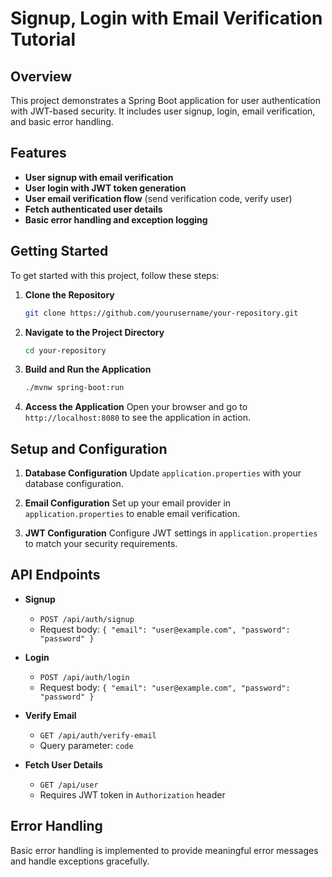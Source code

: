 # Signup, Login with Email Verification Tutorial

## Overview

This project demonstrates a Spring Boot application for user authentication with JWT-based security. It includes user signup, login, email verification, and basic error handling.

## Features

- **User signup with email verification**
- **User login with JWT token generation**
- **User email verification flow** (send verification code, verify user)
- **Fetch authenticated user details**
- **Basic error handling and exception logging**

## Getting Started

To get started with this project, follow these steps:

1. **Clone the Repository**
    ```bash
    git clone https://github.com/yourusername/your-repository.git
    ```

2. **Navigate to the Project Directory**
    ```bash
    cd your-repository
    ```

3. **Build and Run the Application**
    ```bash
    ./mvnw spring-boot:run
    ```

4. **Access the Application**
    Open your browser and go to `http://localhost:8080` to see the application in action.

## Setup and Configuration

1. **Database Configuration**
    Update `application.properties` with your database configuration.

2. **Email Configuration**
    Set up your email provider in `application.properties` to enable email verification.

3. **JWT Configuration**
    Configure JWT settings in `application.properties` to match your security requirements.

## API Endpoints

- **Signup**
    - `POST /api/auth/signup`
    - Request body: `{ "email": "user@example.com", "password": "password" }`

- **Login**
    - `POST /api/auth/login`
    - Request body: `{ "email": "user@example.com", "password": "password" }`

- **Verify Email**
    - `GET /api/auth/verify-email`
    - Query parameter: `code`

- **Fetch User Details**
    - `GET /api/user`
    - Requires JWT token in `Authorization` header

## Error Handling

Basic error handling is implemented to provide meaningful error messages and handle exceptions gracefully.
